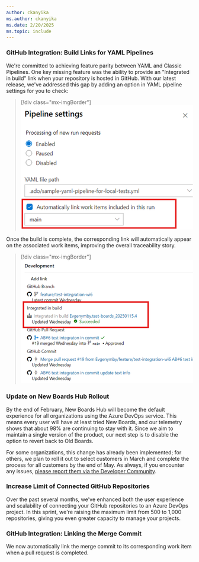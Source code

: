 ```yaml
---
author: ckanyika
ms.author: ckanyika
ms.date: 2/20/2025
ms.topic: include
---
```


### GitHub Integration: Build Links for YAML Pipelines

We're committed to achieving feature parity between YAML and Classic Pipelines. One key missing feature was the ability to provide an "Integrated in build" link when your repository is hosted in GitHub. With our latest release, we've addressed this gap by adding an option in YAML pipeline settings for you to check:

> [!div class="mx-imgBorder"]
> [![Screenshot of automatically link work items.](../../media/252-boards-01.png "Screenshot of automatically link work items")](../../media/252-boards-01.png#lightbox)

Once the build is complete, the corresponding link will automatically appear on the associated work items, improving the overall traceability story.

> [!div class="mx-imgBorder"]
> [![Screenshot of integrated in build.](../../media/252-boards-02.png "Screenshot of integrated in build")](../../media/252-boards-02.png#lightbox)

### Update on New Boards Hub Rollout

By the end of February, New Boards Hub will become the default experience for all organizations using the Azure DevOps service. This means every user will have at least tried New Boards, and our telemetry shows that about 98% are continuing to stay with it. Since we aim to maintain a single version of the product, our next step is to disable the option to revert back to Old Boards. 

For some organizations, this change has already been implemented; for others, we plan to roll it out to select customers in March and complete the process for all customers by the end of May. As always, if you encounter any issues, [please report them via the Developer Community](https://developercommunity.visualstudio.com/AzureDevOps). 


### Increase Limit of Connected GitHub Repositories

Over the past several months, we've enhanced both the user experience and scalability of connecting your GitHub repositories to an Azure DevOps project. In this sprint, we're raising the maximum limit from 500 to 1,000 repositories, giving you even greater capacity to manage your projects.

### GitHub Integration: Linking the Merge Commit

We now automatically link the merge commit to its corresponding work item when a pull request is completed.